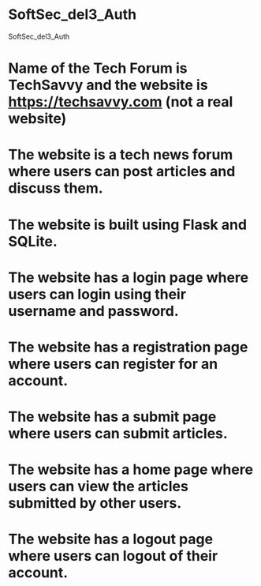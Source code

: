 # SoftSec_del3_Auth
SoftSec_del3_Auth

# Name of the Tech Forum is TechSavvy and the website is https://techsavvy.com (not a real website)
# The website is a tech news forum where users can post articles and discuss them.
# The website is built using Flask and SQLite.
# The website has a login page where users can login using their username and password.
# The website has a registration page where users can register for an account.
# The website has a submit page where users can submit articles.
# The website has a home page where users can view the articles submitted by other users.
# The website has a logout page where users can logout of their account.
